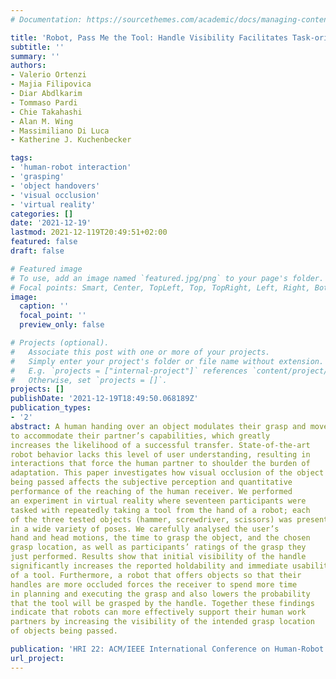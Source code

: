 ```yaml
---
# Documentation: https://sourcethemes.com/academic/docs/managing-content/

title: 'Robot, Pass Me the Tool: Handle Visibility Facilitates Task-oriented Handovers'
subtitle: ''
summary: ''
authors:
- Valerio Ortenzi
- Majia Filipovica
- Diar Abdlkarim
- Tommaso Pardi
- Chie Takahashi
- Alan M. Wing
- Massimiliano Di Luca
- Katherine J. Kuchenbecker

tags:
- 'human-robot interaction'
- 'grasping'
- 'object handovers'
- 'visual occlusion'
- 'virtual reality'
categories: []
date: '2021-12-19'
lastmod: 2021-12-119T20:49:51+02:00
featured: false
draft: false

# Featured image
# To use, add an image named `featured.jpg/png` to your page's folder.
# Focal points: Smart, Center, TopLeft, Top, TopRight, Left, Right, BottomLeft, Bottom, BottomRight.
image:
  caption: ''
  focal_point: ''
  preview_only: false

# Projects (optional).
#   Associate this post with one or more of your projects.
#   Simply enter your project's folder or file name without extension.
#   E.g. `projects = ["internal-project"]` references `content/project/deep-learning/index.md`.
#   Otherwise, set `projects = []`.
projects: []
publishDate: '2021-12-19T18:49:50.068189Z'
publication_types:
- '2'
abstract: A human handing over an object modulates their grasp and movements
to accommodate their partner’s capabilities, which greatly
increases the likelihood of a successful transfer. State-of-the-art
robot behavior lacks this level of user understanding, resulting in
interactions that force the human partner to shoulder the burden of
adaptation. This paper investigates how visual occlusion of the object
being passed affects the subjective perception and quantitative
performance of the reaching of the human receiver. We performed
an experiment in virtual reality where seventeen participants were
tasked with repeatedly taking a tool from the hand of a robot; each
of the three tested objects (hammer, screwdriver, scissors) was presented
in a wide variety of poses. We carefully analysed the user’s
hand and head motions, the time to grasp the object, and the chosen
grasp location, as well as participants’ ratings of the grasp they
just performed. Results show that initial visibility of the handle
significantly increases the reported holdability and immediate usability
of a tool. Furthermore, a robot that offers objects so that their
handles are more occluded forces the receiver to spend more time
in planning and executing the grasp and also lowers the probability
that the tool will be grasped by the handle. Together these findings
indicate that robots can more effectively support their human work
partners by increasing the visibility of the intended grasp location
of objects being passed.

publication: 'HRI 22: ACM/IEEE International Conference on Human-Robot Interaction'
url_project:
---
```

